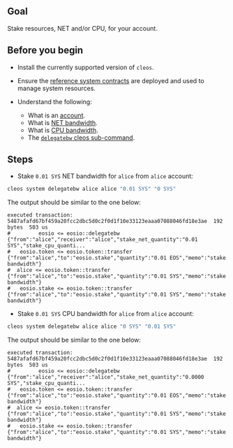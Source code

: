 ## Goal

Stake resources, NET and/or CPU, for your account.

## Before you begin

* Install the currently supported version of `cleos`.

* Ensure the [reference system contracts](https://developers.eos.io/manuals/eosio.contracts/v1.9/build-and-deploy) are deployed and used to manage system resources.

* Understand the following:
  * What is an [account](https://developers.eos.io/welcome/v2.1/glossary/index/#account).
  * What is [NET bandwidth](https://developers.eos.io/manuals/eosio.contracts/v1.9/key-concepts/net).
  * What is [CPU bandwidth](https://developers.eos.io/manuals/eosio.contracts/v1.9/key-concepts/cpu).
  * The [`delegatebw` cleos sub-command](https://developers.eos.io/manuals/eos/v2.1/cleos/command-reference/system/system-delegatebw).

## Steps

* Stake `0.01 SYS` NET bandwidth for `alice` from `alice` account:

```sh
cleos system delegatebw alice alice "0.01 SYS" "0 SYS"
```

The output should be similar to the one below:

```console
executed transaction: 5487afafd67bf459a20fcc2dbc5d0c2f0d1f10e33123eaaa07088046fd18e3ae  192 bytes  503 us
#         eosio <= eosio::delegatebw            {"from":"alice","receiver":"alice","stake_net_quantity":"0.01 SYS","stake_cpu_quanti...
#   eosio.token <= eosio.token::transfer        {"from":"alice","to":"eosio.stake","quantity":"0.01 EOS","memo":"stake bandwidth"}
#  alice <= eosio.token::transfer        {"from":"alice","to":"eosio.stake","quantity":"0.01 SYS","memo":"stake bandwidth"}
#   eosio.stake <= eosio.token::transfer        {"from":"alice","to":"eosio.stake","quantity":"0.01 SYS","memo":"stake bandwidth"}
```

* Stake `0.01 SYS` CPU bandwidth for `alice` from `alice` account:

```sh
cleos system delegatebw alice alice "0 SYS" "0.01 SYS"
```

The output should be similar to the one below:

```console
executed transaction: 5487afafd67bf459a20fcc2dbc5d0c2f0d1f10e33123eaaa07088046fd18e3ae  192 bytes  503 us
#         eosio <= eosio::delegatebw            {"from":"alice","receiver":"alice","stake_net_quantity":"0.0000 SYS","stake_cpu_quanti...
#   eosio.token <= eosio.token::transfer        {"from":"alice","to":"eosio.stake","quantity":"0.01 EOS","memo":"stake bandwidth"}
#  alice <= eosio.token::transfer        {"from":"alice","to":"eosio.stake","quantity":"0.01 SYS","memo":"stake bandwidth"}
#   eosio.stake <= eosio.token::transfer        {"from":"alice","to":"eosio.stake","quantity":"0.01 SYS","memo":"stake bandwidth"}
```
